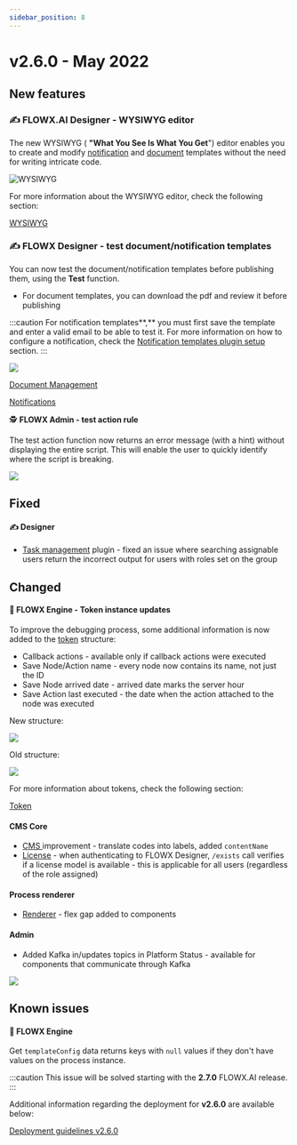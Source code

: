 ```yaml
---
sidebar_position: 8
--- 
```


# v2.6.0 - May 2022

## **New features**

### :writing_hand: FLOWX.AI Designer - WYSIWYG editor

The new WYSIWYG ( **"What You See Is What You Get**") editor enables you to create and modify [notification](../../../plugins/custom-plugins/notifications/) and [document](../../../plugins/custom-plugins/document-management/) templates without the need for writing intricate code.

![WYSIWYG](../img/260_wyiswyg.png)

For more information about the WYSIWYG editor, check the following section:

[WYSIWYG](../../../plugins/wysiwyg-editor)

### :writing_hand: FLOWX Designer - test document/notification templates

You can now test the document/notification templates before publishing them, using the **Test** function.

* For document templates, you can download the pdf and review it before publishing

:::caution
For notification templates**,** you must first save the template and enter a valid email to be able to test it. For more information on how to configure a notification, check the [Notification templates plugin setup](../../../plugins/plugins-setup-guide/notifications-plugin-setup/) section.
:::

![](../img/260_notif_templ.gif)

[Document Management](../../../plugins/custom-plugins/document-management/)

[Notifications](../../../plugins/custom-plugins/notifications/)

:detective: **FLOWX Admin - test action rule**

The test action function now returns an error message (with a hint) without displaying the entire script. This will enable the user to quickly identify where the script is breaking.

![](../img/260test_rule.png)

## **Fixed**

#### :writing_hand: Designer

* [Task management](../../../plugins/custom-plugins/task-management/) plugin - fixed an issue where searching assignable users return the incorrect output for users with roles set on the group

## **Changed**

#### :steam_locomotive: FLOWX Engine - Token instance updates

To improve the debugging process, some additional information is now added to the [token](../../../flowx-elements/token) structure:

* Callback actions - available only if callback actions were executed
* Save Node/Action name - every node now contains its name, not just the ID
* Save Node arrived date - arrived date marks the server hour
* Save Action last executed - the date when the action attached to the node was executed

New structure:

![](../img/260_token_status.png)

Old structure:

![](../img/260_token_status_old.png)

For more information about tokens, check the following section:


[Token](../../../flowx-elements/token)


#### CMS Core

* [CMS ](../../../core-components/core-extensions/headless-cms/)improvement - translate codes into labels, added `contentName`
* [License](../../../core-components/core-extensions/license-engine) - when authenticating to FLOWX Designer, `/exists` call verifies if a license model is available - this is applicable for all users (regardless of the role assigned)

#### Process renderer

* [Renderer](../../../core-components/renderer-sdks/) - flex gap added to components

#### Admin

* Added Kafka in/updates topics in Platform Status - available for components that communicate through Kafka

![](../img/260_platform_status.png)

## Known issues

#### :steam_locomotive: FLOWX Engine

Get `templateConfig` data returns keys with `null` values if they don't have values on the process instance.

:::caution
This issue will be solved starting with the **2.7.0** FLOWX.AI release.
:::

Additional information regarding the deployment for **v2.6.0** are available below:

[Deployment guidelines v2.6.0](deployment-guidelines-v2.6)

